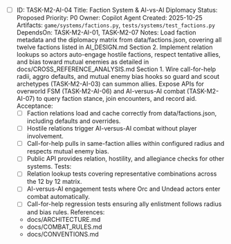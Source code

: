 - [ ] ID: TASK-M2-AI-04
  Title: Faction System & AI-vs-AI Diplomacy
  Status: Proposed
  Priority: P0
  Owner: Copilot Agent
  Created: 2025-10-25
  Artifacts: `game/systems/factions.py`, `tests/systems/test_factions.py`
  DependsOn: TASK-M2-AI-01, TASK-M2-07
  Notes:
  Load faction metadata and the diplomacy matrix from data/factions.json, covering all twelve factions listed in AI_DESIGN.md Section 2.
  Implement relation lookups so actors auto-engage hostile factions, respect tentative allies, and bias toward mutual enemies as detailed in docs/CROSS_REFERENCE_ANALYSIS.md Section 1.
  Wire call-for-help radii, aggro defaults, and mutual enemy bias hooks so guard and scout archetypes (TASK-M2-AI-03) can summon allies.
  Expose APIs for overworld FSM (TASK-M2-AI-06) and AI-versus-AI combat (TASK-M2-AI-07) to query faction stance, join encounters, and record aid.
  Acceptance:
  - [ ] Faction relations load and cache correctly from data/factions.json, including defaults and overrides.
  - [ ] Hostile relations trigger AI-versus-AI combat without player involvement.
  - [ ] Call-for-help pulls in same-faction allies within configured radius and respects mutual enemy bias.
  - [ ] Public API provides relation, hostility, and allegiance checks for other systems.
  Tests:
  - [ ] Relation lookup tests covering representative combinations across the 12 by 12 matrix.
  - [ ] AI-versus-AI engagement tests where Orc and Undead actors enter combat automatically.
  - [ ] Call-for-help regression tests ensuring ally enlistment follows radius and bias rules.
  References:
  - docs/ARCHITECTURE.md
  - docs/COMBAT_RULES.md
  - docs/CONVENTIONS.md
